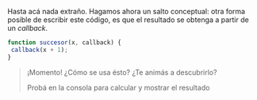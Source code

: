 Hasta acá nada extraño. Hagamos ahora un salto conceptual: otra forma posible de escribir este código, es que el resultado se obtenga a partir de un _callback_.

```javascript
function succesor(x, callback) {
 callback(x + 1);
}
```

> ¡Momento! ¿Cómo se usa ésto? ¿Te animás a descubrirlo? 
> 
> Probá en la consola para calcular y mostrar el resultado